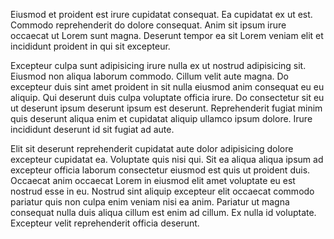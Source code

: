 Eiusmod et proident est irure cupidatat consequat. Ea cupidatat ex ut est. Commodo reprehenderit do dolore consequat. Anim sit ipsum irure occaecat ut Lorem sunt magna. Deserunt tempor ea sit Lorem veniam elit et incididunt proident in qui sit excepteur.

Excepteur culpa sunt adipisicing irure nulla ex ut nostrud adipisicing sit. Eiusmod non aliqua laborum commodo. Cillum velit aute magna. Do excepteur duis sint amet proident in sit nulla eiusmod anim consequat eu eu aliquip. Qui deserunt duis culpa voluptate officia irure. Do consectetur sit eu ut deserunt ipsum deserunt ipsum est deserunt. Reprehenderit fugiat minim quis deserunt aliqua enim et cupidatat aliquip ullamco ipsum dolore. Irure incididunt deserunt id sit fugiat ad aute.

Elit sit deserunt reprehenderit cupidatat aute dolor adipisicing dolore excepteur cupidatat ea. Voluptate quis nisi qui. Sit ea aliqua aliqua ipsum ad excepteur officia laborum consectetur eiusmod est quis ut proident duis. Occaecat anim occaecat Lorem in eiusmod elit amet voluptate eu est nostrud esse in eu. Nostrud sint aliquip excepteur elit occaecat commodo pariatur quis non culpa enim veniam nisi ea anim. Pariatur ut magna consequat nulla duis aliqua cillum est enim ad cillum. Ex nulla id voluptate. Excepteur velit reprehenderit officia deserunt.
